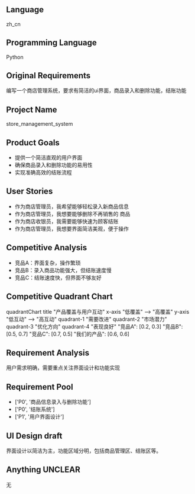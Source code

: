 ## Language

zh_cn

## Programming Language

Python

## Original Requirements

编写一个商店管理系统，要求有简洁的ui界面，商品录入和删除功能，结账功能

## Project Name

store_management_system

## Product Goals

- 提供一个简洁直观的用户界面
- 确保商品录入和删除功能的易用性
- 实现准确高效的结账流程

## User Stories

- 作为商店管理员，我希望能够轻松录入新商品信息
- 作为商店管理员，我想要能够删除不再销售的 商品
- 作为商店收银员，我需要能够快速为顾客结账
- 作为商店管理员，我想要界面简洁美观，便于操作

## Competitive Analysis

- 竞品A：界面复杂，操作繁琐
- 竞品B：录入商品功能强大，但结账速度慢
- 竞品C：结账速度快，但界面不够友好

## Competitive Quadrant Chart

quadrantChart
    title "产品覆盖与用户互动"
    x-axis "低覆盖" --> "高覆盖"
    y-axis "低互动" --> "高互动"
    quadrant-1 "需要改进"
    quadrant-2 "市场潜力"
    quadrant-3 "优化方向"
    quadrant-4 "表现良好"
    "竞品A": [0.2, 0.3]
    "竞品B": [0.5, 0.7]
    "竞品C": [0.7, 0.5]
    "我们的产品": [0.6, 0.6]

## Requirement Analysis

用户需求明确，需要重点关注界面设计和功能实现

## Requirement Pool

- ['P0', '商品信息录入与删除功能']
- ['P0', '结账系统']
- ['P1', '用户界面设计']

## UI Design draft

界面设计以简洁为主，功能区域分明，包括商品管理区、结账区等。

## Anything UNCLEAR

无

